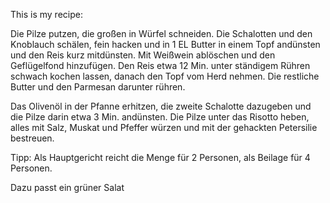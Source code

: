 This is my recipe:

Die Pilze putzen, die großen in Würfel schneiden. Die Schalotten und den Knoblauch schälen, fein hacken und in 1 EL Butter in einem Topf andünsten und den Reis kurz mitdünsten. Mit Weißwein ablöschen und den Geflügelfond hinzufügen. Den Reis etwa 12 Min. unter ständigem Rühren schwach kochen lassen, danach den Topf vom Herd nehmen. Die restliche Butter und den Parmesan darunter rühren.

Das Olivenöl in der Pfanne erhitzen, die zweite Schalotte dazugeben und die Pilze darin etwa 3 Min. andünsten. Die Pilze unter das Risotto heben, alles mit Salz, Muskat und Pfeffer würzen und mit der gehackten Petersilie bestreuen.

Tipp: Als Hauptgericht reicht die Menge für 2 Personen, als Beilage für 4 Personen.

Dazu passt ein grüner Salat